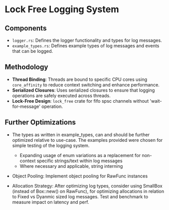 # Lock Free Logging System 

 

## Components
- `logger.rs`: Defines the logger functionality and types for log messages.
- `example_types.rs`: Defines example types of log messages and events that can be logged.

## Methodology
- **Thread Binding**: Threads are bound to specific CPU cores using `core_affinity` to reduce context switching and enhance performance.
- **Serialized Closures**: Uses serialized closures to ensure that logging operations are safely executed across threads.
- **Lock-Free Design**: `lock_free` crate for fifo spsc channels without 'wait-for-message' operation.

## Further Optimizations
- The types as written in example_types, can and should be further optimized relative to use-case. The examples provided were chosen for simple testing of the logging system.
    - Expanding usage of enum variations as a replacement for non-context specific strings/text within log messages
    - Where necessary and applicable, string interning

- Object Pooling: Implement object pooling for RawFunc instances

- Allocation Strategy: After optimizing log types, consider using SmallBox (instead of Box::new() on RawFunc), for optimizing allocations in relation to  Fixed vs Dyanmic sized log messages. Test and benchmark to measure impact on latency and perf.
